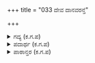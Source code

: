 +++
title = "033 ದೇವ ದಾನವರನ್ತೆ"

+++

<details><summary>ಗದ್ಯ (ಕ.ಗ.ಪ) </summary>

33. ಅತಿಹಗೆಯ ದೇವದಾನವರ ಹಾಗೆ, ಹದ್ದು ಹಾವಿನ ರೀತಿಯಲ್ಲಿ,  ಸ್ಥಾನ, ಗತಿಗಳನ್ನು ನಿರೀಕ್ಷಿಸಿ ಭೇದಿಸುವಂತೆ ಭೇದಿಸುತ್ತ, ಕಾಯುವವರನ್ನು ಕಾಪಾಡುತ್ತ, ಅಡ್ಡಿ ಬರುವ ಜೀವಿಗಳನ್ನು ನಿವಾರಿಸುತ್ತ, ಒಳಮನಸ್ಸಿನ ಭಾವದ ಶುದ್ಧಿಯಿಂದ ಭೂಮಿಯನ್ನು ಆಳುವುದು.
</details>

<details><summary>ಪದಾರ್ಥ (ಕ.ಗ.ಪ) </summary>

ಠಾವು-ಸ್ಥಾನ, ಠವಣೆ-ಗತಿ, ಕಂಟಕ-ಅಡ್ಡಿ, ಅಪಹರಿಸು-ನಿವಾರಿಸು, ಅಂತರ್ಭಾವ-ಒಳಮನಸ್ಸು
</details>

<details><summary>ಪಾಠಾನ್ತರ (ಕ.ಗ.ಪ) </summary>

ಠಾವು ಠವಣೆಯ ನೀರು -->  
 ಠಾವು ಠವಣೆಯಲಿರುತ  
ಆದಿಪರ್ವ, ಮೈ.ವಿ.ವಿ., ಡಾ. ಶೇಷಗಿರಿ
</details>

